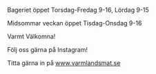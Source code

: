 Bageriet öppet Torsdag-Fredag 9-16,
Lördag 9-15

Midsommar veckan öppet Tisdag-Onsdag 9-16

Varmt Välkomna!

Följ oss gärna på Instagram!

Titta gärna in på www.varmlandsmat.se

